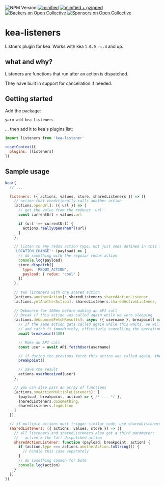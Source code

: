 ![NPM Version](https://img.shields.io/npm/v/kea-listeners.svg)
[![minified](https://badgen.net/bundlephobia/min/kea-listeners)](https://bundlephobia.com/result?p=kea-listeners)
[![minified + gzipped](https://badgen.net/bundlephobia/minzip/kea-listeners)](https://bundlephobia.com/result?p=kea-listeners)
[![Backers on Open Collective](https://opencollective.com/kea/backers/badge.svg)](#backers)
[![Sponsors on Open Collective](https://opencollective.com/kea/sponsors/badge.svg)](#sponsors)

# kea-listeners

Listners plugin for kea. Works with kea `1.0.0-rc.4` and up.

## what and why?

Listeners are functions that run after an action is dispatched.

They have built in support for cancellation if needed.

## Getting started

Add the package:

```sh
yarn add kea-listeners
```

... then add it to kea's plugins list:

```js
import listeners from 'kea-listener'

resetContext({
  plugins: [listeners]
})
```

## Sample usage

```js
kea({
  // ... 

  listeners: ({ actions, values, store, sharedListeners }) => ({
    // action that conditionally calls another action
    [actions.openUrl]: ({ url }) => { 
      // get the value from the reducer 'url'
      const currentUrl = values.url

      if (url !== currentUrl) {
        actions.reallyOpenTheUrl(url)
      }
    },
    
    // listen to any redux action type, not just ones defined in this logic
    'LOCATION_CHANGE': (payload) => {
      // do something with the regular redux action
      console.log(payload)
      store.dispatch({ 
        type: 'REDUX_ACTION', 
        payload: { redux: 'cool' } 
      })
    },
    
    // two listeners with one shared action
    [actions.anotherAction]: sharedListeners.sharedActionListener,
    [actions.yetAnotherAction]: sharedListeners.sharedActionListener,
    
    // Debounce for 300ms before making an API call
    // Break if this action was called again while we were sleeping
    [actions.debouncedFetchResults]: async ({ username }, breapoint) => {
      // If the same action gets called again while this waits, we will throw an exception
      // and catch it immediately, effectively cancelling the operation. 
      await breakpoint(300) 

      // Make an API call
      const user = await API.fetchUser(username)

      // if during the previous fetch this action was called again, then break here
      breakpoint()

      // save the result
      actions.userReceived(user)
    },

    // you can also pass an array of functions
    [actions.oneActionMultipleListeners]: [
      (payload, breakpoint, action) => { /* ... */ },
      sharedListeners.doSomething,
      sharedListeners.logAction
    ]
  }),

  // if multiple actions must trigger similar code, use sharedListeners
  sharedListeners: ({ actions, values, store }) => ({
    // all listeners and sharedListeners also get a third parameter:
    // - action = the full dispatched action
    sharedActionListener: function (payload, breakpoint, action) {
      if (action.type === actions.anotherAction.toString()) {
        // handle this case separately
      }
      // do something common for both
      console.log(action)
    }
  })
})
```
